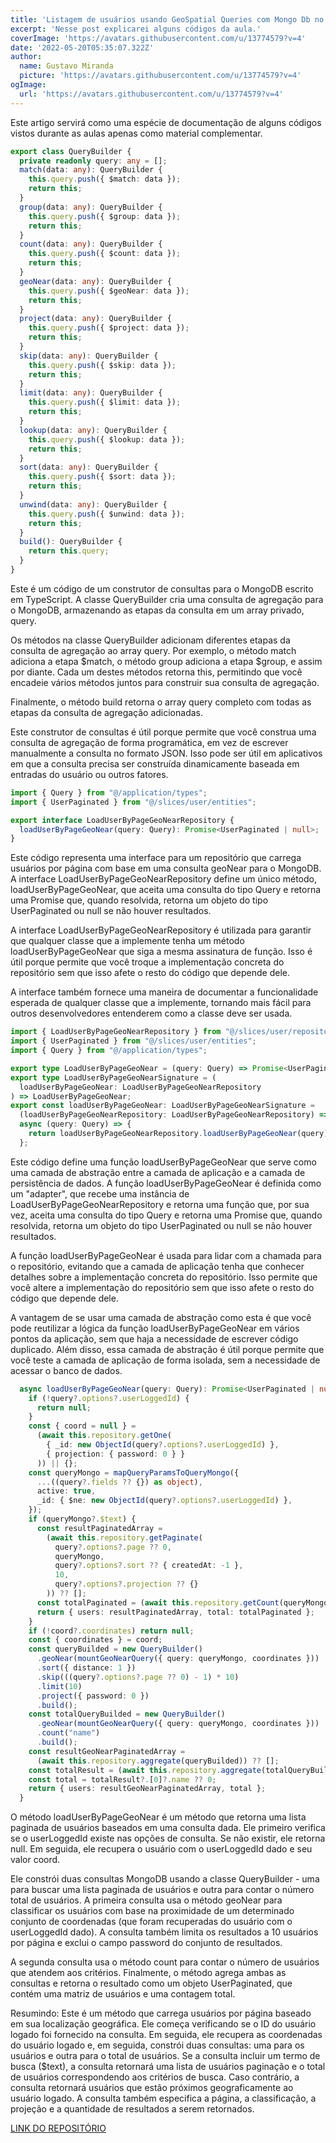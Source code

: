 ```yaml
---
title: 'Listagem de usuários usando GeoSpatial Queries com Mongo Db no CrazyStack Node.js'
excerpt: 'Nesse post explicarei alguns códigos da aula.'
coverImage: 'https://avatars.githubusercontent.com/u/13774579?v=4'
date: '2022-05-20T05:35:07.322Z'
author:
  name: Gustavo Miranda
  picture: 'https://avatars.githubusercontent.com/u/13774579?v=4'
ogImage:
  url: 'https://avatars.githubusercontent.com/u/13774579?v=4'
---
```

Este artigo servirá como uma espécie de documentação de alguns códigos vistos durante as aulas apenas como material complementar.

```typescript
export class QueryBuilder {
  private readonly query: any = [];
  match(data: any): QueryBuilder {
    this.query.push({ $match: data });
    return this;
  }
  group(data: any): QueryBuilder {
    this.query.push({ $group: data });
    return this;
  }
  count(data: any): QueryBuilder {
    this.query.push({ $count: data });
    return this;
  }
  geoNear(data: any): QueryBuilder {
    this.query.push({ $geoNear: data });
    return this;
  }
  project(data: any): QueryBuilder {
    this.query.push({ $project: data });
    return this;
  }
  skip(data: any): QueryBuilder {
    this.query.push({ $skip: data });
    return this;
  }
  limit(data: any): QueryBuilder {
    this.query.push({ $limit: data });
    return this;
  }
  lookup(data: any): QueryBuilder {
    this.query.push({ $lookup: data });
    return this;
  }
  sort(data: any): QueryBuilder {
    this.query.push({ $sort: data });
    return this;
  }
  unwind(data: any): QueryBuilder {
    this.query.push({ $unwind: data });
    return this;
  }
  build(): QueryBuilder {
    return this.query;
  }
}
``` 
Este é um código de um construtor de consultas para o MongoDB escrito em TypeScript. A classe QueryBuilder cria uma consulta de agregação para o MongoDB, armazenando as etapas da consulta em um array privado, query.

Os métodos na classe QueryBuilder adicionam diferentes etapas da consulta de agregação ao array query. Por exemplo, o método match adiciona a etapa $match, o método group adiciona a etapa $group, e assim por diante. Cada um destes métodos retorna this, permitindo que você encadeie vários métodos juntos para construir sua consulta de agregação.

Finalmente, o método build retorna o array query completo com todas as etapas da consulta de agregação adicionadas.

Este construtor de consultas é útil porque permite que você construa uma consulta de agregação de forma programática, em vez de escrever manualmente a consulta no formato JSON. Isso pode ser útil em aplicativos em que a consulta precisa ser construída dinamicamente baseada em entradas do usuário ou outros fatores.


```typescript
import { Query } from "@/application/types";
import { UserPaginated } from "@/slices/user/entities";

export interface LoadUserByPageGeoNearRepository {
  loadUserByPageGeoNear(query: Query): Promise<UserPaginated | null>;
}
``` 
Este código representa uma interface para um repositório que carrega usuários por página com base em uma consulta geoNear para o MongoDB. A interface LoadUserByPageGeoNearRepository define um único método, loadUserByPageGeoNear, que aceita uma consulta do tipo Query e retorna uma Promise que, quando resolvida, retorna um objeto do tipo UserPaginated ou null se não houver resultados.

A interface LoadUserByPageGeoNearRepository é utilizada para garantir que qualquer classe que a implemente tenha um método loadUserByPageGeoNear que siga a mesma assinatura de função. Isso é útil porque permite que você troque a implementação concreta do repositório sem que isso afete o resto do código que depende dele.

A interface também fornece uma maneira de documentar a funcionalidade esperada de qualquer classe que a implemente, tornando mais fácil para outros desenvolvedores entenderem como a classe deve ser usada.

```typescript
import { LoadUserByPageGeoNearRepository } from "@/slices/user/repositories";
import { UserPaginated } from "@/slices/user/entities";
import { Query } from "@/application/types";

export type LoadUserByPageGeoNear = (query: Query) => Promise<UserPaginated | null>;
export type LoadUserByPageGeoNearSignature = (
  loadUserByPageGeoNear: LoadUserByPageGeoNearRepository
) => LoadUserByPageGeoNear;
export const loadUserByPageGeoNear: LoadUserByPageGeoNearSignature =
  (loadUserByPageGeoNearRepository: LoadUserByPageGeoNearRepository) =>
  async (query: Query) => {
    return loadUserByPageGeoNearRepository.loadUserByPageGeoNear(query);
  };
``` 
Este código define uma função loadUserByPageGeoNear que serve como uma camada de abstração entre a camada de aplicação e a camada de persistência de dados. A função loadUserByPageGeoNear é definida como um "adapter", que recebe uma instância de LoadUserByPageGeoNearRepository e retorna uma função que, por sua vez, aceita uma consulta do tipo Query e retorna uma Promise que, quando resolvida, retorna um objeto do tipo UserPaginated ou null se não houver resultados.

A função loadUserByPageGeoNear é usada para lidar com a chamada para o repositório, evitando que a camada de aplicação tenha que conhecer detalhes sobre a implementação concreta do repositório. Isso permite que você altere a implementação do repositório sem que isso afete o resto do código que depende dele.

A vantagem de se usar uma camada de abstração como esta é que você pode reutilizar a lógica da função loadUserByPageGeoNear em vários pontos da aplicação, sem que haja a necessidade de escrever código duplicado. Além disso, essa camada de abstração é útil porque permite que você teste a camada de aplicação de forma isolada, sem a necessidade de acessar o banco de dados.


```typescript
  async loadUserByPageGeoNear(query: Query): Promise<UserPaginated | null> {
    if (!query?.options?.userLoggedId) {
      return null;
    }
    const { coord = null } =
      (await this.repository.getOne(
        { _id: new ObjectId(query?.options?.userLoggedId) },
        { projection: { password: 0 } }
      )) || {};
    const queryMongo = mapQueryParamsToQueryMongo({
      ...((query?.fields ?? {}) as object),
      active: true,
      _id: { $ne: new ObjectId(query?.options?.userLoggedId) },
    });
    if (queryMongo?.$text) {
      const resultPaginatedArray =
        (await this.repository.getPaginate(
          query?.options?.page ?? 0,
          queryMongo,
          query?.options?.sort ?? { createdAt: -1 },
          10,
          query?.options?.projection ?? {}
        )) ?? [];
      const totalPaginated = (await this.repository.getCount(queryMongo)) ?? 0;
      return { users: resultPaginatedArray, total: totalPaginated };
    }
    if (!coord?.coordinates) return null;
    const { coordinates } = coord;
    const queryBuilded = new QueryBuilder()
      .geoNear(mountGeoNearQuery({ query: queryMongo, coordinates }))
      .sort({ distance: 1 })
      .skip(((query?.options?.page ?? 0) - 1) * 10)
      .limit(10)
      .project({ password: 0 })
      .build();
    const totalQueryBuilded = new QueryBuilder()
      .geoNear(mountGeoNearQuery({ query: queryMongo, coordinates }))
      .count("name")
      .build();
    const resultGeoNearPaginatedArray =
      (await this.repository.aggregate(queryBuilded)) ?? [];
    const totalResult = (await this.repository.aggregate(totalQueryBuilded)) ?? null;
    const total = totalResult?.[0]?.name ?? 0;
    return { users: resultGeoNearPaginatedArray, total };
  }
``` 
O método loadUserByPageGeoNear é um método que retorna uma lista paginada de usuários baseados em uma consulta dada. Ele primeiro verifica se o userLoggedId existe nas opções de consulta. Se não existir, ele retorna null. Em seguida, ele recupera o usuário com o userLoggedId dado e seu valor coord.

Ele constrói duas consultas MongoDB usando a classe QueryBuilder - uma para buscar uma lista paginada de usuários e outra para contar o número total de usuários. A primeira consulta usa o método geoNear para classificar os usuários com base na proximidade de um determinado conjunto de coordenadas (que foram recuperadas do usuário com o userLoggedId dado). A consulta também limita os resultados a 10 usuários por página e exclui o campo password do conjunto de resultados.

A segunda consulta usa o método count para contar o número de usuários que atendem aos critérios. Finalmente, o método agrega ambas as consultas e retorna o resultado como um objeto UserPaginated, que contém uma matriz de usuários e uma contagem total.

Resumindo:
Este é um método que carrega usuários por página baseado em sua localização geográfica. Ele começa verificando se o ID do usuário logado foi fornecido na consulta. Em seguida, ele recupera as coordenadas do usuário logado e, em seguida, constrói duas consultas: uma para os usuários e outra para o total de usuários. Se a consulta incluir um termo de busca ($text), a consulta retornará uma lista de usuários paginação e o total de usuários correspondendo aos critérios de busca. Caso contrário, a consulta retornará usuários que estão próximos geograficamente ao usuário logado. A consulta também especifica a página, a classificação, a projeção e a quantidade de resultados a serem retornados.

[LINK DO REPOSITÓRIO](https://github.com/gumiranda/CrazyStackNodeJs)